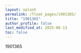```yaml
---
layout: splash
permalink: /float_pages/1901365/
title: "1901365"
author_profile: false
last_modified_at: 2025-06-13
toc: false
---
```

 
1901365
